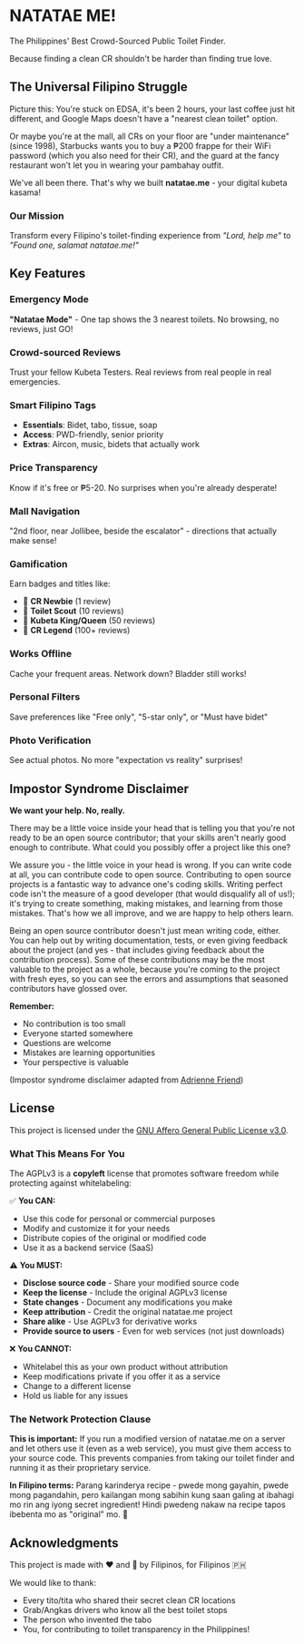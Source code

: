 # NATATAE ME!

The Philippines' Best Crowd-Sourced Public Toilet Finder.

Because finding a clean CR shouldn't be harder than finding true love.

## The Universal Filipino Struggle

Picture this: You're stuck on EDSA, it's been 2 hours, your last coffee just hit
different, and Google Maps doesn't have a "nearest clean toilet" option.

Or maybe you're at the mall, all CRs on your floor are "under maintenance"
(since 1998), Starbucks wants you to buy a ₱200 frappe for their WiFi password
(which you also need for their CR), and the guard at the fancy restaurant won't
let you in wearing your pambahay outfit.

We've all been there. That's why we built **natatae.me** - your digital kubeta
kasama!

### Our Mission

Transform every Filipino's toilet-finding experience from _"Lord, help me"_ to
_"Found one, salamat natatae.me!"_

## Key Features

### Emergency Mode

**"Natatae Mode"** - One tap shows the 3 nearest toilets. No browsing, no
reviews, just GO!

### Crowd-sourced Reviews

Trust your fellow Kubeta Testers. Real reviews from real people in real
emergencies.

### Smart Filipino Tags

- **Essentials**: Bidet, tabo, tissue, soap
- **Access**: PWD-friendly, senior priority
- **Extras**: Aircon, music, bidets that actually work

### Price Transparency

Know if it's free or ₱5-20. No surprises when you're already desperate!

### Mall Navigation

"2nd floor, near Jollibee, beside the escalator" - directions that actually make
sense!

### Gamification

Earn badges and titles like:

- 🥉 **CR Newbie** (1 review)
- 🥈 **Toilet Scout** (10 reviews)
- 🥇 **Kubeta King/Queen** (50 reviews)
- 💎 **CR Legend** (100+ reviews)

### Works Offline

Cache your frequent areas. Network down? Bladder still works!

### Personal Filters

Save preferences like "Free only", "5-star only", or "Must have bidet"

### Photo Verification

See actual photos. No more "expectation vs reality" surprises!

## Impostor Syndrome Disclaimer

**We want your help. No, really.**

There may be a little voice inside your head that is telling you that you're not
ready to be an open source contributor; that your skills aren't nearly good
enough to contribute. What could you possibly offer a project like this one?

We assure you - the little voice in your head is wrong. If you can write code at
all, you can contribute code to open source. Contributing to open source
projects is a fantastic way to advance one's coding skills. Writing perfect code
isn't the measure of a good developer (that would disqualify all of us!); it's
trying to create something, making mistakes, and learning from those mistakes.
That's how we all improve, and we are happy to help others learn.

Being an open source contributor doesn't just mean writing code, either. You can
help out by writing documentation, tests, or even giving feedback about the
project (and yes - that includes giving feedback about the contribution
process). Some of these contributions may be the most valuable to the project as
a whole, because you're coming to the project with fresh eyes, so you can see
the errors and assumptions that seasoned contributors have glossed over.

**Remember:**

- No contribution is too small
- Everyone started somewhere
- Questions are welcome
- Mistakes are learning opportunities
- Your perspective is valuable

(Impostor syndrome disclaimer adapted from
[Adrienne Friend](https://github.com/adriennefriend/imposter-syndrome-disclaimer))

## License

This project is licensed under the [GNU Affero General Public License v3.0](./LICENSE).

### What This Means For You

The AGPLv3 is a **copyleft** license that promotes software freedom while protecting against whitelabeling:

✅ **You CAN:**

- Use this code for personal or commercial purposes
- Modify and customize it for your needs
- Distribute copies of the original or modified code
- Use it as a backend service (SaaS)

⚠️ **You MUST:**

- **Disclose source code** - Share your modified source code
- **Keep the license** - Include the original AGPLv3 license
- **State changes** - Document any modifications you make
- **Keep attribution** - Credit the original natatae.me project
- **Share alike** - Use AGPLv3 for derivative works
- **Provide source to users** - Even for web services (not just downloads)

❌ **You CANNOT:**

- Whitelabel this as your own product without attribution
- Keep modifications private if you offer it as a service
- Change to a different license
- Hold us liable for any issues

### The Network Protection Clause

**This is important:** If you run a modified version of natatae.me on a server and let others use it (even as a web service), you must give them access to your source code. This prevents companies from taking our toilet finder and running it as their proprietary service.

**In Filipino terms:** Parang karinderya recipe - pwede mong gayahin, pwede mong pagandahin, pero kailangan mong sabihin kung saan galing at ibahagi mo rin ang iyong secret ingredient! Hindi pwedeng nakaw na recipe tapos ibebenta mo as "original" mo. 🍲

## Acknowledgments

This project is made with ❤️ and 💩 by Filipinos, for Filipinos 🇵🇭

We would like to thank:

- Every tito/tita who shared their secret clean CR locations
- Grab/Angkas drivers who know all the best toilet stops
- The person who invented the tabo
- You, for contributing to toilet transparency in the Philippines!
